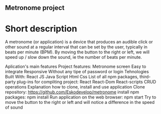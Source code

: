 ## Metronome project

# Short description
A metronome (or application) is a device that produces an audible click or other sound at a regular interval that can be set by the user, typically in beats per minute (BPM). By moving the button to the right or left, we will speed up / slow down the sound, ie the number of beats per minute.

Aplication's main features
Project features:
Metronome screen
Easy to integrate
Responsive
Without any tipe of password or login
Tehnologies
Built With:
React JS
Java Script
Html
Css
List of all npm packages, third-party plug-ins for compliting project:
React
React-Dom
React-scripts
CRUD operations
Explanation how to clone, install and use application
Clone repository: https://github.com/Eskodevelop/metronome
install npm packages: npm install
Run application on the web browser: npm start
Try to move the button to the right or left and will notice a difference in the speed of sound
